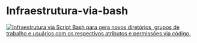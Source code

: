 # Infraestrutura-via-bash

[![Infraestrutura via Script Bash para gera novos diretórios, grupos de trabalho e usuários com os respectivos atributos e permissões via código.](https://github-readme-stats.vercel.app/api/pin/?username=GerbisonSousa&repo=Infraestrutura-via-bash)](https://github.com/GerbisonSousa/Infraestrutura-via-bash)
